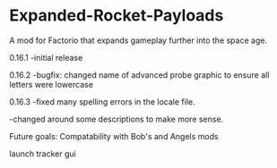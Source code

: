 # Expanded-Rocket-Payloads
A mod for Factorio that expands gameplay further into the space age.

0.16.1
-initial release

0.16.2
-bugfix: changed name of advanced probe graphic to ensure all letters were lowercase

0.16.3
-fixed many spelling errors in the locale file.

-changed around some descriptions to make more sense.


Future goals:
Compatability with Bob's and Angels mods

launch tracker gui
